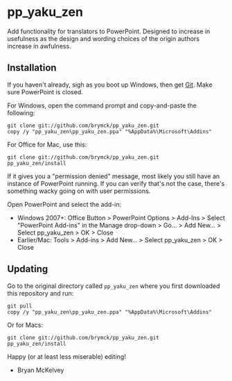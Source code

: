 pp\_yaku\_zen
=============

Add functionality for translators to PowerPoint. Designed to increase in
usefulness as the design and wording choices of the origin authors increase in
awfulness.

Installation 
------------

If you haven't already, sigh as you boot up Windows, then get
[Git](http://help.github.com/win-set-up-git/). Make sure PowerPoint is closed.

For Windows, open the command prompt and copy-and-paste the following:

    git clone git://github.com/brymck/pp_yaku_zen.git
    copy /y "pp_yaku_zen\pp_yaku_zen.ppa" "%AppData%\Microsoft\Addins"

For Office for Mac, use this:

    git clone git://github.com/brymck/pp_yaku_zen.git
    pp_yaku_zen/install

If it gives you a "permission denied" message, most likely you still have an
instance of PowerPoint running. If you can verify that's not the case, there's
something wacky going on with user permissions.

Open PowerPoint and select the add-in:

* Windows 2007+: Office Button > PowerPoint Options > Add-Ins > Select
  "PowerPoint Add-ins" in the Manage drop-down > Go... > Add New... > Select
  pp\_yaku\_zen > OK > Close
* Earlier/Mac: Tools > Add-ins > Add New... > Select pp\_yaku\_zen > OK > Close

Updating
--------

Go to the original directory called `pp_yaku_zen` where you first downloaded
this repository and run:

    git pull
    copy /y "pp_yaku_zen\pp_yaku_zen.ppa" "%AppData%\Microsoft\Addins"

Or for Macs:

    git clone git://github.com/brymck/pp_yaku_zen.git
    pp_yaku_zen/install

Happy (or at least less miserable) editing!

- Bryan McKelvey
